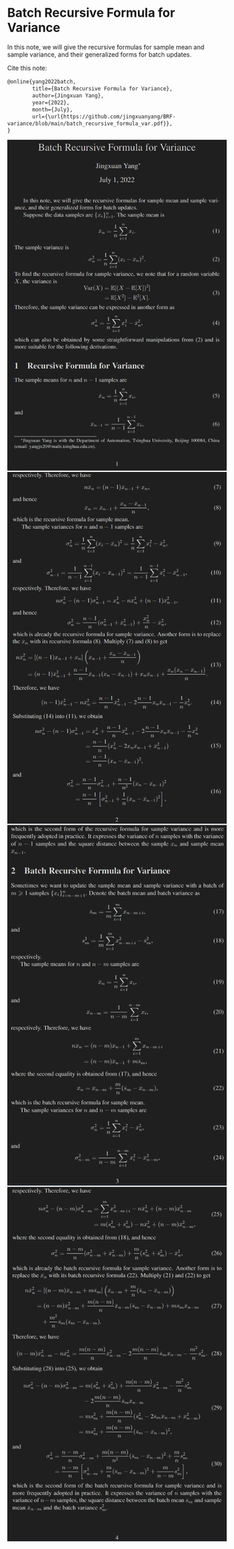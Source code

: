# Batch Recursive Formula for Variance

In this note, we will give the recursive formulas for sample mean and sample variance, and their generalized forms for batch updates.

Cite this note:

```
@online{yang2022batch,
        title={Batch Recursive Formula for Variance},
        author={Jingxuan Yang},
        year={2022},
        month={July},
        url={\url{https://github.com/jingxuanyang/BRF-variance/blob/main/batch_recursive_formula_var.pdf}},
}
```

![](1.png)
![](2.png)
![](3.png)
![](4.png)
